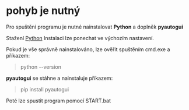 # pohyb je nutný
Pro spuštění programu je nutné nainstalovat **Python** a doplněk **pyautogui**

Stažení [Python](https://www.python.org/downloads/)
Instalaci lze ponechat ve výchozím nastavení.

Pokud je vše správně nainstalováno, lze ověřit spuštěním cmd.exe a příkazem:

>python --version

**pyautogui** se stáhne a nainstaluje příkazem:

>pip install pyautogui

Poté lze spustit program pomocí START.bat

